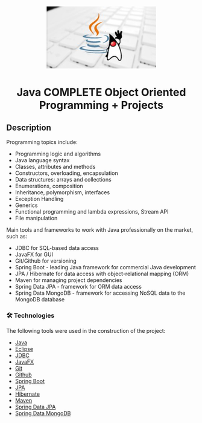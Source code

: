 <h1 align="center">
  <img alt="Java COMPLETE Object Oriented Programming" src="./img/logo.png" />
</h1>

<h1 align="center">Java COMPLETE Object Oriented Programming + Projects</h1>

## Description

Programming topics include:

- Programming logic and algorithms
- Java language syntax
- Classes, attributes and methods
- Constructors, overloading, encapsulation
- Data structures: arrays and collections
- Enumerations, composition
- Inheritance, polymorphism, interfaces
- Exception Handling
- Generics
- Functional programming and lambda expressions, Stream API
- File manipulation

Main tools and frameworks to work with Java professionally on the market, such as:

- JDBC for SQL-based data access
- JavaFX for GUI
- Git/Github for versioning
- Spring Boot - leading Java framework for commercial Java development
- JPA / Hibernate for data access with object-relational mapping (ORM)
- Maven for managing project dependencies
- Spring Data JPA - framework for ORM data access
- Spring Data MongoDB - framework for accessing NoSQL data to the MongoDB database

### 🛠 Technologies

The following tools were used in the construction of the project:

- [Java](https://www.java.com/pt-BR/)
- [Eclipse](https://www.eclipse.org/)
- [JDBC](https://pt.wikipedia.org/wiki/JDBC)
- [JavaFX](https://openjfx.io/)
- [Git](https://git-scm.com/)
- [Github](https://github.com/)
- [Spring Boot](https://spring.io/projects/spring-boot)
- [JPA](https://pt.wikipedia.org/wiki/Java_Persistence_API)
- [Hibernate](https://hibernate.org/)
- [Maven](https://maven.apache.org/) 
- [Spring Data JPA](https://spring.io/projects/spring-data-jpa)
- [Spring Data MongoDB](https://spring.io/projects/spring-data-mongodb)
